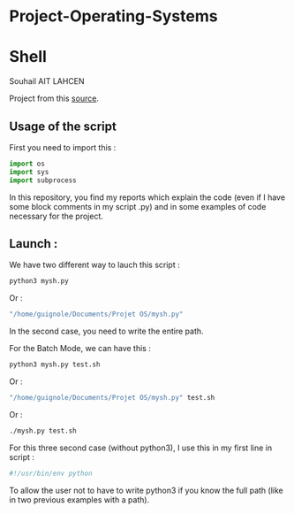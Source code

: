 # Project-Operating-Systems
# Shell

Souhail AIT LAHCEN 

Project from this [source](https://vqhuy.github.io/teaching/linux/project).

## Usage of the script

First you need to import this :

```py
import os
import sys
import subprocess
```

In this repository, you find my reports which explain the code (even if I have some block comments in my script .py) and in some examples of code necessary for the project.

## Launch :

We have two different way to lauch this script :

```bash
python3 mysh.py
```

Or :

```bash
"/home/guignole/Documents/Projet OS/mysh.py"
```
In the second case, you need to write the entire path.

For the Batch Mode, we can have this :

```bash
python3 mysh.py test.sh
```

Or :

```bash
"/home/guignole/Documents/Projet OS/mysh.py" test.sh
```

Or :

```bash
./mysh.py test.sh
```

For this three second case (without python3), I use this in my first line in script :

```py
#!/usr/bin/env python
```
To allow the user not to have to write python3 if you know the full path (like in two previous examples with a path).

